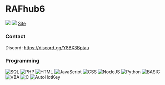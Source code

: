 # RAFhub6
<img src="https://komarev.com/ghpvc/?username=RAFhub6">
<img src="https://github-readme-stats.vercel.app/api/?username=RAFhub6&title_color=009082&text_color=005672&show_icons=true&bg_color=00000000&hide_border=true&icon_color=00fff2&hide_title=false&count_private=true&hide=stars" />
<a href="https://rafhub6.github.io">Site</a>


### Contact
Discord: https://discord.gg/Y8BX3Bptau


### Programming
![SQL](https://img.shields.io/badge/%E2%9D%8D-SQL-blue)
![PHP](https://img.shields.io/badge/%E2%A5%88-PHP-lightgrey)
![HTML](https://img.shields.io/badge/%F0%9F%9B%A1-HTML-orange)
![JavaScript](https://img.shields.io/badge/%E2%92%BF-JavaScript-yellow)
![CSS](https://img.shields.io/badge/%F0%9F%96%89-CSS-blue)
![NodeJS](https://img.shields.io/badge/%E2%92%BF-NodeJS-brightgreen)
![Python](https://img.shields.io/badge/%2B-Python-yellow)
![BASIC](https://img.shields.io/badge/%E1%B8%86-BASIC-lightgrey)
![VBA](https://img.shields.io/badge/%F0%9F%96%89-Visual+Basic-blue)
![C](https://img.shields.io/badge/C-C%2FC%2B%2B-blue)
![AutoHotKey](https://img.shields.io/badge/A-AutoHotKey-green)
